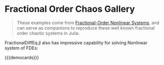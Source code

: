 # Fractional Order Chaos Gallery

> These examples come from [Fractional-Order Nonlinear Systems](https://link.springer.com/book/10.1007/978-3-642-18101-6), and can serve as companions to reproduce these well known fractional order chaotic systems in Julia.

FractionalDiffEq.jl also has impressive capability for solving Nonlinear system of FDEs:

{{{democards}}}